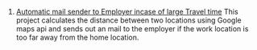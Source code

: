 1. [Automatic mail sender to Employer incase of large Travel time](distance_matrix_api_usage.py) This project calculates the distance between two locations using Google maps api and sends out an mail to the employer if the work location is too far away from the home location.
